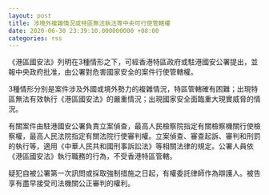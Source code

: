 ```yaml
---
layout: post
title: 涉境外複雜情況或特區無法執法等中央可行使管轄權　
date: 2020-06-30 23:39:10.000000000 +08:00
categories: rss
---
```


《港區國安法》列明在3種情形之下，可經香港特區政府或駐港國安公署提出，並報中央政府批准，由公署對危害國家安全的案件行使管轄權。

3種情形分別是案件涉及外國或境外勢力的複雜情況，特區管轄確有困難；出現特區無法有效執行《港區國安法》的嚴重情況；出現國家安全面臨重大現實威脅的情況。

有關案件由駐港國安公署負責立案偵查，最高人民檢察院指定有關檢察機關行使檢察權，最高人民法院指定有關法院行使審判權。立案偵查、審查起訴、審判和刑罰的執行等，適用《中華人民共和國刑事訴訟法》等相關法律的規定。公署人員依《港區國安法》執行職務的行為，不受香港特區管轄。

疑犯自被公署第一次訊問或採取強制措施之日起，有權委託律師作為辯護人。被告享有盡早接受司法機關公正審判的權利。
